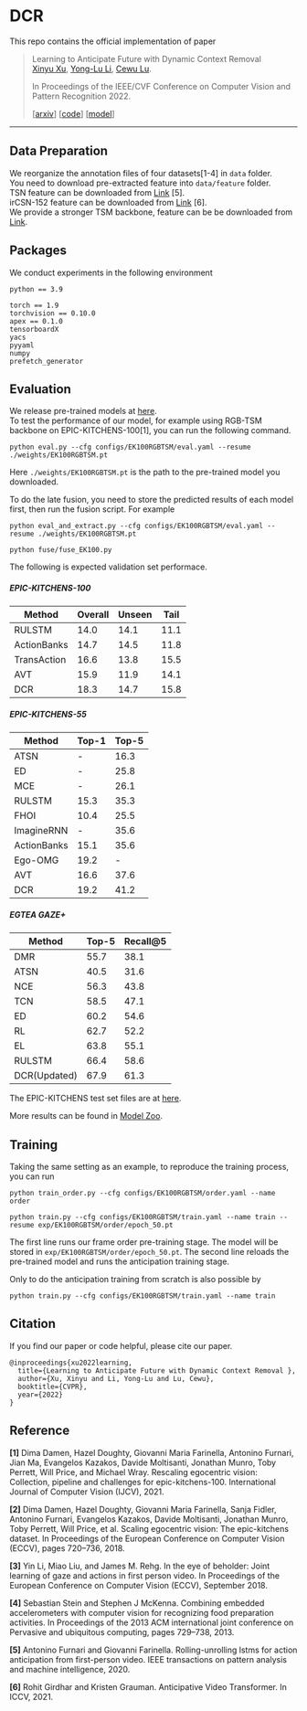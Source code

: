 # DCR

This repo contains the official implementation of paper


> Learning to Anticipate Future with Dynamic Context Removal    
> [Xinyu Xu](https://xuxinyu.website), [Yong-Lu Li](https://dirtyharrylyl.github.io/), [Cewu Lu](https://mvig.sjtu.edu.cn).
>
> In Proceedings of the IEEE/CVF Conference on Computer Vision and Pattern Recognition 2022.
> 
> [[arxiv](https://arxiv.org/abs/2204.02587)] [[code](https://github.com/AllenXuuu/DCR)] [[model](https://drive.google.com/drive/folders/1bXFs1_9HBPi74LpsYfxx753Vkc6BbEHa?usp=sharing)]
****

## Data Preparation

We reorganize the annotation files of four datasets[1-4] in ```data``` folder.   
You need to download pre-extracted feature into ```data/feature``` folder.    
TSN feature can be downloaded from [Link](https://github.com/fpv-iplab/rulstm) [5].   
irCSN-152 feature can be downloaded from [Link](https://github.com/facebookresearch/AVT) [6].    
We provide a stronger TSM backbone, feature can be be downloaded from [Link](https://drive.google.com/drive/folders/1spwT8r7Fcm1fJJFju_L7NdyyHKckODNo?usp=sharing).


## Packages

We conduct experiments in the following environment
```
python == 3.9

torch == 1.9
torchvision == 0.10.0
apex == 0.1.0
tensorboardX
yacs
pyyaml
numpy
prefetch_generator
```


## Evaluation

We release pre-trained models at [here](https://drive.google.com/drive/folders/1bXFs1_9HBPi74LpsYfxx753Vkc6BbEHa?usp=sharing).  
To test the performance of our model, for example using RGB-TSM backbone on EPIC-KITCHENS-100[1], you can run the following command.

```
python eval.py --cfg configs/EK100RGBTSM/eval.yaml --resume ./weights/EK100RGBTSM.pt
```

Here ```./weights/EK100RGBTSM.pt``` is the path to the pre-trained model you downloaded.

To do the late fusion, you need to store the predicted results of each model first, then run the fusion script. For example

```
python eval_and_extract.py --cfg configs/EK100RGBTSM/eval.yaml --resume ./weights/EK100RGBTSM.pt

python fuse/fuse_EK100.py

```

The following is expected validation set performace.

##### EPIC-KITCHENS-100
| Method        | Overall     |  Unseen     |  Tail |  
| -----------   | ----------- | ----------- |  ----------- | 
| RULSTM        | 14.0        | 14.1        | 11.1         |
| ActionBanks   | 14.7        | 14.5        | 11.8         |
| TransAction   | 16.6        | 13.8        | 15.5         |
| AVT           | 15.9        | 11.9        | 14.1         |
| DCR           | 18.3        | 14.7        | 15.8         |

##### EPIC-KITCHENS-55
| Method        | Top-1       | Top-5   |  
| -----------   | ----------- | ----------- | 
|ATSN           |-   |16.3|
|ED             |-   |25.8|
|MCE            |-   |26.1|
|RULSTM         |15.3|35.3|
|FHOI           |10.4|25.5|
|ImagineRNN     |-   |35.6|
|ActionBanks    |15.1|35.6|
|Ego-OMG        |19.2|-|
|AVT            |16.6|37.6|
|DCR            |19.2|41.2|

##### EGTEA GAZE+
| Method        | Top-5       | Recall@5   |  
| -----------   | ----------- | ----------- | 
|DMR            |55.7|38.1|
|ATSN           |40.5|31.6|
|NCE            |56.3|43.8|
|TCN            |58.5|47.1|
|ED             |60.2|54.6|
|RL             |62.7|52.2|
|EL             |63.8|55.1|
|RULSTM         |66.4|58.6|
|DCR(Updated)   |67.9|61.3|


The EPIC-KITCHENS test set files are at [here](https://drive.google.com/drive/folders/129uG7kI1IbsHLPwvVCLHPLBacLSUf1sk?usp=sharing).

More results can be found in [Model Zoo](./docs/model_zoo.md).

## Training 

Taking the same setting as an example, to reproduce the training process, you can run

```
python train_order.py --cfg configs/EK100RGBTSM/order.yaml --name order

python train.py --cfg configs/EK100RGBTSM/train.yaml --name train --resume exp/EK100RGBTSM/order/epoch_50.pt
```

The first line runs our frame order pre-training stage. The model will be stored in ```exp/EK100RGBTSM/order/epoch_50.pt```. The second line reloads the pre-trained model and runs the anticipation training stage.

Only to do the anticipation training from scratch is also possible by

```
python train.py --cfg configs/EK100RGBTSM/train.yaml --name train 
```


## Citation

If you find our paper or code helpful, please cite our paper.

```
@inproceedings{xu2022learning,
  title={Learning to Anticipate Future with Dynamic Context Removal },
  author={Xu, Xinyu and Li, Yong-Lu and Lu, Cewu},
  booktitle={CVPR},
  year={2022}
}
```


## Reference

**[1]** Dima Damen, Hazel Doughty, Giovanni Maria Farinella, Antonino Furnari, Jian Ma, Evangelos Kazakos, Davide Moltisanti, Jonathan Munro, Toby Perrett, Will Price, and Michael Wray. Rescaling egocentric vision: Collection, pipeline and challenges for epic-kitchens-100. International Journal of Computer Vision (IJCV), 2021.

**[2]** Dima Damen, Hazel Doughty, Giovanni Maria Farinella, Sanja Fidler, Antonino Furnari, Evangelos Kazakos, Davide Moltisanti, Jonathan Munro, Toby Perrett, Will Price, et al. Scaling egocentric vision: The epic-kitchens dataset. In Proceedings of the European Conference on Computer Vision (ECCV), pages 720–736, 2018.

**[3]** Yin Li, Miao Liu, and James M. Rehg. In the eye of beholder: Joint learning of gaze and actions in first person video. In Proceedings of the European Conference on Computer Vision (ECCV), September 2018.


**[4]** Sebastian Stein and Stephen J McKenna. Combining embedded accelerometers with computer vision for recognizing food preparation activities. In Proceedings of the 2013 ACM international joint conference on Pervasive and ubiquitous computing, pages 729–738, 2013.

**[5]** Antonino Furnari and Giovanni Farinella. Rolling-unrolling lstms for action anticipation from first-person video. IEEE transactions on pattern analysis and machine intelligence, 2020.


**[6]** Rohit Girdhar and Kristen Grauman. Anticipative Video Transformer. In ICCV, 2021.

